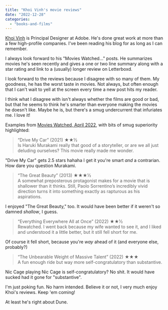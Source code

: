```yaml
---
title: "Khoi Vinh's movie reviews"
date: "2022-12-28"
categories: 
  - "books-and-films"
---
```


[Khoi Vinh](https://www.subtraction.com/) is Principal Designer at Adobe. He's done great work at more than a few high-profile companies. I've been reading his blog for as long as I can remember.

I always look forward to his "Movies Watched..." posts. He summarizes movies he's seen recently and gives a one or two line summary along with a star rating and link to a (usually) longer review on Letterboxd.

I look forward to the reviews because I disagree with so many of them. My goodness, he has the worst taste in movies. Not always, but often enough that I can't wait to yell at the screen every time a new post hits my reader.

I think what I disagree with isn't always whether the films are good or bad, but that he seems to think he's smarter than everyone making the movies he doesn't like. Maybe he is, but there's a smug undercurrent that infuriates me. I love it!

Examples from [Movies Watched, April 2022](https://www.subtraction.com/2022/12/27/movies-watched-april-2022/), with bits of smug superiority highlighted:

> “Drive My Car” (2021) ★★½  
> Is Haruki Murakami really that good of a storyteller, or are we all just deluding ourselves? This movie really made me wonder.

"Drive My Car" gets 2.5 stars hahaha I get it you're smart _and_ a contrarian. How dare you question Murakami.

> “The Great Beauty” (2013) ★★★½  
> A somewhat preposterous protagonist makes for a movie that is shallower than it thinks. Still, Paolo Sorrentino’s incredibly vivid direction turns it into something exactly as rapturous as his aspirations.

I enjoyed "The Great Beauty," too. It would have been better if it weren't so damned _shallow_, I guess.

> “Everything Everywhere All at Once” (2022) ★★½  
> Rewatched. I went back because my wife wanted to see it, and I liked and understood it a little better, but it still fell short for me.

Of course it fell short, because you're _way_ ahead of it (and everyone else, probably?)

> “The Unbearable Weight of Massive Talent” (2022) ★★★  
> A fun enough ride but way more self-congratulatory than substantive.

Nic Cage playing Nic Cage is self-congratulatory? No shit. It would have sucked had it gone for "substantive".

I'm just poking fun. No harm intended. Believe it or not, I very much enjoy Khoi's reviews. Keep 'em coming!

At least he's right about Dune.
